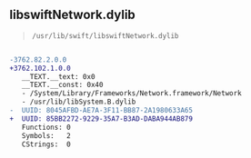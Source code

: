 ## libswiftNetwork.dylib

> `/usr/lib/swift/libswiftNetwork.dylib`

```diff

-3762.82.2.0.0
+3762.102.1.0.0
   __TEXT.__text: 0x0
   __TEXT.__const: 0x40
   - /System/Library/Frameworks/Network.framework/Network
   - /usr/lib/libSystem.B.dylib
-  UUID: 8045AFBD-AE7A-3F11-BB87-2A1980633A65
+  UUID: 85BB2272-9229-35A7-B3AD-DABA944AB879
   Functions: 0
   Symbols:   2
   CStrings:  0

```
